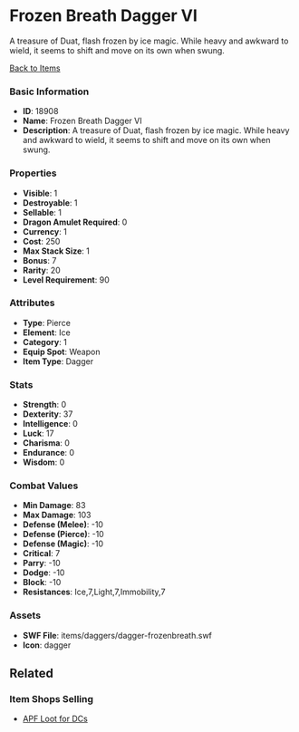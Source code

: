 # Frozen Breath Dagger VI

A treasure of Duat, flash frozen by ice magic. While heavy and awkward to wield, it seems to shift and move on its own when swung.

[Back to Items](../items.md)

### Basic Information

- **ID**: 18908
- **Name**: Frozen Breath Dagger VI
- **Description**: A treasure of Duat, flash frozen by ice magic. While heavy and awkward to wield, it seems to shift and move on its own when swung.

### Properties

- **Visible**: 1
- **Destroyable**: 1
- **Sellable**: 1
- **Dragon Amulet Required**: 0
- **Currency**: 1
- **Cost**: 250
- **Max Stack Size**: 1
- **Bonus**: 7
- **Rarity**: 20
- **Level Requirement**: 90

### Attributes

- **Type**: Pierce
- **Element**: Ice
- **Category**: 1
- **Equip Spot**: Weapon
- **Item Type**: Dagger

### Stats

- **Strength**: 0
- **Dexterity**: 37
- **Intelligence**: 0
- **Luck**: 17
- **Charisma**: 0
- **Endurance**: 0
- **Wisdom**: 0

### Combat Values

- **Min Damage**: 83
- **Max Damage**: 103
- **Defense (Melee)**: -10
- **Defense (Pierce)**: -10
- **Defense (Magic)**: -10
- **Critical**: 7
- **Parry**: -10
- **Dodge**: -10
- **Block**: -10
- **Resistances**: Ice,7,Light,7,Immobility,7

### Assets

- **SWF File**: items/daggers/dagger-frozenbreath.swf
- **Icon**: dagger

## Related

### Item Shops Selling

- [APF Loot for DCs](../item-shops/630-apf-loot-for-dcs.md)

